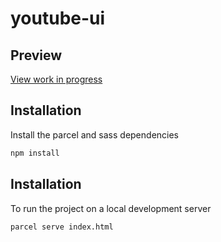# youtube-ui

## Preview

[View work in progress](https://machieajones.github.io/youtube-ui/)

## Installation

Install the parcel and sass dependencies

```bash
npm install
```

## Installation

To run the project on a local development server

```bash
parcel serve index.html
```
